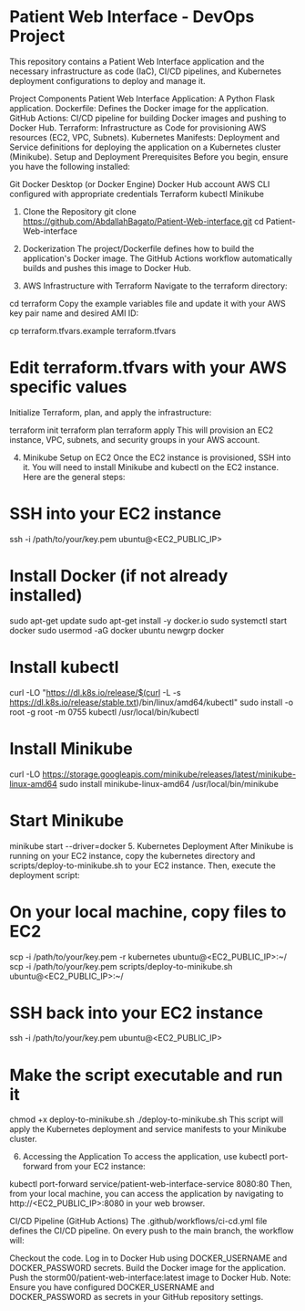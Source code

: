 # Patient Web Interface - DevOps Project
This repository contains a Patient Web Interface application and the necessary infrastructure as code (IaC), CI/CD pipelines, and Kubernetes deployment configurations to deploy and manage it.

Project Components
Patient Web Interface Application: A Python Flask application.
Dockerfile: Defines the Docker image for the application.
GitHub Actions: CI/CD pipeline for building Docker images and pushing to Docker Hub.
Terraform: Infrastructure as Code for provisioning AWS resources (EC2, VPC, Subnets).
Kubernetes Manifests: Deployment and Service definitions for deploying the application on a Kubernetes cluster (Minikube).
Setup and Deployment
Prerequisites
Before you begin, ensure you have the following installed:

Git
Docker Desktop (or Docker Engine)
Docker Hub account
AWS CLI configured with appropriate credentials
Terraform
kubectl
Minikube
1. Clone the Repository
git clone https://github.com/AbdallahBagato/Patient-Web-interface.git
cd Patient-Web-interface
2. Dockerization
The project/Dockerfile defines how to build the application's Docker image. The GitHub Actions workflow automatically builds and pushes this image to Docker Hub.

3. AWS Infrastructure with Terraform
Navigate to the terraform directory:

cd terraform
Copy the example variables file and update it with your AWS key pair name and desired AMI ID:

cp terraform.tfvars.example terraform.tfvars
# Edit terraform.tfvars with your AWS specific values
Initialize Terraform, plan, and apply the infrastructure:

terraform init
terraform plan
terraform apply
This will provision an EC2 instance, VPC, subnets, and security groups in your AWS account.

4. Minikube Setup on EC2
Once the EC2 instance is provisioned, SSH into it. You will need to install Minikube and kubectl on the EC2 instance. Here are the general steps:

# SSH into your EC2 instance
ssh -i /path/to/your/key.pem ubuntu@<EC2_PUBLIC_IP>

# Install Docker (if not already installed)
sudo apt-get update
sudo apt-get install -y docker.io
sudo systemctl start docker
sudo usermod -aG docker ubuntu
newgrp docker

# Install kubectl
curl -LO "https://dl.k8s.io/release/$(curl -L -s https://dl.k8s.io/release/stable.txt)/bin/linux/amd64/kubectl"
sudo install -o root -g root -m 0755 kubectl /usr/local/bin/kubectl

# Install Minikube
curl -LO https://storage.googleapis.com/minikube/releases/latest/minikube-linux-amd64
sudo install minikube-linux-amd64 /usr/local/bin/minikube

# Start Minikube
minikube start --driver=docker
5. Kubernetes Deployment
After Minikube is running on your EC2 instance, copy the kubernetes directory and scripts/deploy-to-minikube.sh to your EC2 instance. Then, execute the deployment script:

# On your local machine, copy files to EC2
scp -i /path/to/your/key.pem -r kubernetes ubuntu@<EC2_PUBLIC_IP>:~/
scp -i /path/to/your/key.pem scripts/deploy-to-minikube.sh ubuntu@<EC2_PUBLIC_IP>:~/

# SSH back into your EC2 instance
ssh -i /path/to/your/key.pem ubuntu@<EC2_PUBLIC_IP>

# Make the script executable and run it
chmod +x deploy-to-minikube.sh
./deploy-to-minikube.sh
This script will apply the Kubernetes deployment and service manifests to your Minikube cluster.

6. Accessing the Application
To access the application, use kubectl port-forward from your EC2 instance:

kubectl port-forward service/patient-web-interface-service 8080:80
Then, from your local machine, you can access the application by navigating to http://<EC2_PUBLIC_IP>:8080 in your web browser.

CI/CD Pipeline (GitHub Actions)
The .github/workflows/ci-cd.yml file defines the CI/CD pipeline. On every push to the main branch, the workflow will:

Checkout the code.
Log in to Docker Hub using DOCKER_USERNAME and DOCKER_PASSWORD secrets.
Build the Docker image for the application.
Push the storm00/patient-web-interface:latest image to Docker Hub.
Note: Ensure you have configured DOCKER_USERNAME and DOCKER_PASSWORD as secrets in your GitHub repository settings.
